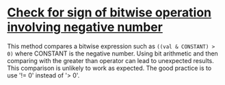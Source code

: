 # [Check for sign of bitwise operation involving negative number](https://spotbugs.readthedocs.io/en/latest/bugDescriptions.html#BIT_SIGNED_CHECK_HIGH_BIT)

 This method compares a bitwise expression such as
`((val & CONSTANT) > 0)` where CONSTANT is the negative number.
Using bit arithmetic and then comparing with the greater than operator can
lead to unexpected results. This comparison is unlikely to work as expected. The good practice is
to use '!= 0' instead of '> 0'.
